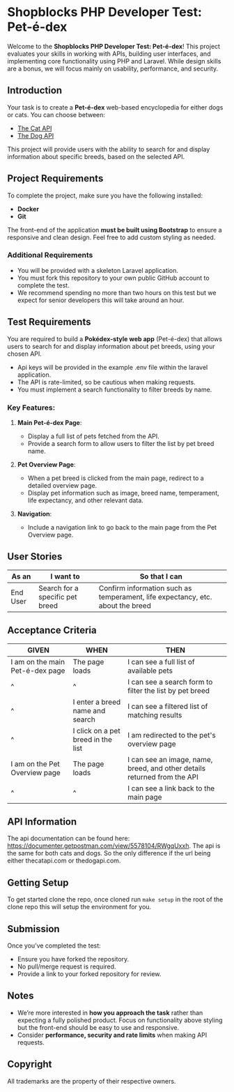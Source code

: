 # Shopblocks PHP Developer Test: Pet-é-dex 

Welcome to the **Shopblocks PHP Developer Test: Pet-é-dex**! This project evaluates your skills in working with APIs, building user interfaces, and implementing core functionality using PHP and Laravel. While design skills are a bonus, we will focus mainly on usability, performance, and security.

## Introduction

Your task is to create a **Pet-é-dex** web-based encyclopedia for either dogs or cats. You can choose between:
- [The Cat API](https://thecatapi.com/)
- [The Dog API](https://thedogapi.com/)

This project will provide users with the ability to search for and display information about specific breeds, based on the selected API.

## Project Requirements

To complete the project, make sure you have the following installed:
- **Docker**
- **Git**

The front-end of the application **must be built using Bootstrap** to ensure a responsive and clean design. Feel free to add custom styling as needed.

### Additional Requirements

- You will be provided with a skeleton Laravel application.
- You must fork this repository to your own public GitHub account to complete the test.
- We recommend spending no more than two hours on this test but we expect for senior developers this will take around an hour.

## Test Requirements

You are required to build a **Pokédex-style web app** (Pet-é-dex) that allows users to search for and display information about pet breeds, using your chosen API.

- Api keys will be provided in the example .env file within the laravel application.
- The API is rate-limited, so be cautious when making requests.
- You must implement a search functionality to filter breeds by name.

### Key Features:

1. **Main Pet-é-dex Page**:
    - Display a full list of pets fetched from the API.
    - Provide a search form to allow users to filter the list by pet breed name.

2. **Pet Overview Page**:
    - When a pet breed is clicked from the main page, redirect to a detailed overview page.
    - Display pet information such as image, breed name, temperament, life expectancy, and other relevant data.

3. **Navigation**:
    - Include a navigation link to go back to the main page from the Pet Overview page.

## User Stories

| As an       | I want to                                   | So that I can                                        |
|-------------|---------------------------------------------|-----------------------------------------------------|
| End User    | Search for a specific pet breed             | Confirm information such as temperament, life expectancy, etc. about the breed |

## Acceptance Criteria

| GIVEN                  | WHEN                                     | THEN                                                                |
|------------------------|------------------------------------------|---------------------------------------------------------------------|
| I am on the main Pet-é-dex page | The page loads                            | I can see a full list of available pets                             |
| ^                      | ^                                        | I can see a search form to filter the list by pet breed              |
| ^                      | I enter a breed name and search          | I can see a filtered list of matching results                       |
| ^                      | I click on a pet breed in the list       | I am redirected to the pet's overview page                          |
| I am on the Pet Overview page | The page loads                            | I can see an image, name, breed, and other details returned from the API |
| ^                      | ^                                        | I can see a link back to the main page                              |

## API Information 

The api documentation can be found here: https://documenter.getpostman.com/view/5578104/RWgqUxxh. The api is the same for
both cats and dogs. So the only difference if the url being either thecatapi.com or thedogapi.com.

## Getting Setup

To get started clone the repo, once cloned run `make setup` in the root of the clone repo this will setup the environment for
you.

## Submission

Once you’ve completed the test:
- Ensure you have forked the repository.
- No pull/merge request is required.
- Provide a link to your forked repository for review.

## Notes

- We’re more interested in **how you approach the task** rather than expecting a fully polished product. Focus on functionality above styling but the front-end should be easy to use and responsive.
- Consider **performance, security and rate limits** when making API requests.

## Copyright

All trademarks are the property of their respective owners.
